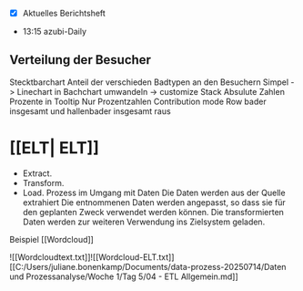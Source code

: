 - [x] Aktuelles Berichtsheft
- 13:15 azubi-Daily
## Verteilung der Besucher 
Stecktbarchart Anteil der verschieden Badtypen an den Besuchern
Simpel -> Linechart in Bachchart umwandeln -> customize Stack 
Absulute Zahlen Prozente in Tooltip
Nur Prozentzahlen Contribution mode Row
bader insgesamt und hallenbader insgesamt raus

# [[ELT| ELT]]
- Extract.
- Transform.
- Load.
Prozess im Umgang mit Daten
Die Daten werden aus der Quelle extrahiert
Die entnommenen Daten werden angepasst, so dass sie für den geplanten Zweck verwendet werden können.
Die transformierten Daten werden zur weiteren Verwendung ins Zielsystem geladen.


Beispiel  [[Wordcloud]]


![[Wordcloudtext.txt]]![[Wordcloud-ELT.txt]]
[[C:/Users/juliane.bonenkamp/Documents/data-prozess-20250714/Daten und Prozessanalyse/Woche 1/Tag 5/04 - ETL Allgemein.md]]

